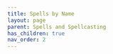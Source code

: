 ```yaml
---
title: Spells by Name
layout: page
parent: Spells and Spellcasting
has_children: true
nav_order: 2
---
```

